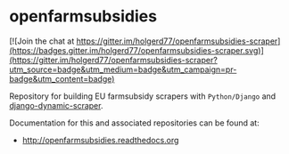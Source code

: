 # openfarmsubsidies

[![Join the chat at https://gitter.im/holgerd77/openfarmsubsidies-scraper](https://badges.gitter.im/holgerd77/openfarmsubsidies-scraper.svg)](https://gitter.im/holgerd77/openfarmsubsidies-scraper?utm_source=badge&utm_medium=badge&utm_campaign=pr-badge&utm_content=badge)

Repository for building EU farmsubsidy scrapers with ``Python/Django`` and
[django-dynamic-scraper](https://github.com/holgerd77/django-dynamic-scraper).

Documentation for this and associated repositories can be found at:

* http://openfarmsubsidies.readthedocs.org

